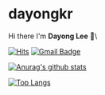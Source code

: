 # dayongkr

Hi there I'm **Dayong Lee** 👋\

[![Hits](https://hits.seeyoufarm.com/api/count/incr/badge.svg?url=https%3A%2F%2Fgithub.com%2Fdayongbz&count_bg=%2379C83D&title_bg=%23555555&title=hits&edge_flat=false)](https://hits.seeyoufarm.com) [![Gmail Badge](https://img.shields.io/badge/-Gmail-d14836?style=flat-square&logo=Gmail&logoColor=white&link=mailto:dayongkr@gmail.com)](mailto:dayongkr@gmail.com)

 [![Anurag's github stats](https://github-readme-stats.vercel.app/api?username=dayongkr&count_private=true&show_icons=true)](https://github.com/anuraghazra/github-readme-stats)

 [![Top Langs](https://github-readme-stats.vercel.app/api/top-langs/?username=dayongkr&layout=compact)](https://github.com/anuraghazra/github-readme-stats)

<!-- ### 🔭 I’m currently working on
- just studying java

### 🌱 I’m currently learning
- java
- SQL

### 📖 I'm currently reading
- one up on wall street
- 자바의 신 2권 -->

<!-- ### 👯 I’m looking to collaborate on
- Nope!

### 🤔 I’m looking for help with
-  -->
<!-- 💬 Ask me about ... -->
<!-- 📫 How to reach me: ... -->
<!-- 😄 Pronouns: ... -->
<!-- ⚡ Fun fact: ... -->
